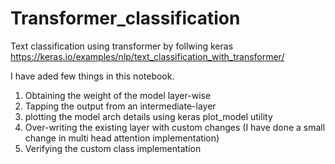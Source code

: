 # Transformer_classification
Text classification using transformer by follwing keras https://keras.io/examples/nlp/text_classification_with_transformer/

I have aded few things in this notebook.

1. Obtaining the weight of the model layer-wise
2. Tapping the output from an intermediate-layer 
3. plotting the model arch details using keras plot_model utility
4. Over-writing the existing layer with custom changes (I have done a small change in multi head attention implementation)
5. Verifying the custom class implementation 
